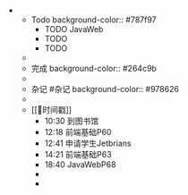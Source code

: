 -
	- Todo
	  background-color:: #787f97
		- TODO JavaWeb
		- TODO
		- TODO
	-
	- 完成
	  background-color:: #264c9b
	-
	- 杂记 #杂记
	  background-color:: #978626
	-
	- [[📌时间戳]]
		- 10:30 到图书馆
		- 12:18 前端基础P60
		- 12:41 申请学生Jetbrians
		- 14:21  前端基础P63
		- 18:40 JavaWebP68
		-
		-